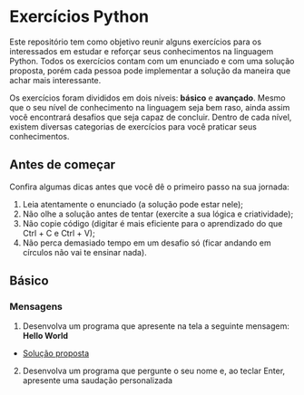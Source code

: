 # Exercícios Python
Este repositório tem como objetivo reunir alguns exercícios para os interessados em estudar e reforçar seus conhecimentos na linguagem Python. Todos os exercícios contam com um enunciado e com uma solução proposta, porém cada pessoa pode implementar a solução da maneira que achar mais interessante.

Os exercícios foram divididos em dois níveis: **básico** e **avançado**. Mesmo que o seu nível de conhecimento na linguagem seja bem raso, ainda assim você encontrará desafios que seja capaz de concluir. Dentro de cada nível, existem diversas categorias de exercícios para você praticar seus conhecimentos.

## Antes de começar
Confira algumas dicas antes que você dê o primeiro passo na sua jornada:
1. Leia atentamente o enunciado (a solução pode estar nele);
2. Não olhe a solução antes de tentar (exercite a sua lógica e criatividade);
3. Não copie código (digitar é mais eficiente para o aprendizado do que Ctrl + C e Ctrl + V);
4. Não perca demasiado tempo em um desafio só (ficar andando em círculos não vai te ensinar nada).

## Básico
### Mensagens
1. Desenvolva um programa que apresente na tela a seguinte mensagem: **Hello World**

- [Solução proposta](https://github.com/rmveiga/exercicios_python/blob/master/basico/ex001/main.py)

2. Desenvolva um programa que pergunte o seu nome e, ao teclar Enter, apresente uma saudação personalizada

